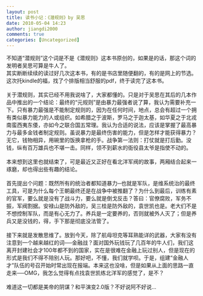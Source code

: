 ```yaml
---
layout: post
title: 读书小记：《潜规则》by 吴思
date: 2010-05-04 14:23
author: jiangdi2000
comments: true
categories: [Uncategorized]
---
```

<div id="msgcns!C840C88DA912213B!1953" class="bvMsg"> 不知道“潜规则”这个词是不是《潜规则》这本书原创的，如果是的话，那这个词的发明者吴思可算是牛人了。<br />其实断断续续的读过好几次这本书，有的是书店里随便翻的，有的是网上的节选。这次托kindle的福，找了个排版相当舒服的pdf，终于读完了这本书。<br /><br />关于潜规则，其实已经不用我说啥了，大家都懂的。只是对于吴思在其后的几本作品中推出的一个结论：最终的“元规则”是由暴力最强者说了算，我认为需要补充一下。只有暴力最强是不能制定规则的，因为在任何时间，地点，总会有超过一个拥有类似暴力能力的人或组织。如希腊之于波斯，罗马之于迦太基，如华夏之于北戎南蛮西夷东倭，亦如今之联合国五常理。我认为合适的说法，应该是掌握了最高暴力与最多金钱者制定规则。虽说暴力是最终伤害的能力，但是怎样才能获得暴力？无它，钱物相异，用碗里的饭换拿枪的手。战争第一法则：打仗就是打后勤。没钱，纵有百万雄兵也不堪一击。同样，领不到薪水的衙役县太爷是指使不动的。<br /><br />本来想到这里也就结束了，可是最近又正好在看北洋军阀的故事，两厢结合起来一琢磨，却也得出些有趣的结论。<br /><br />首先提出个问题：既然所有的统治者都知道暴力─也就是军队，是维系统治的最终工具，可是为什么每个王朝最终还是在战争中被推翻了？为什么到最后，训练有素的官军，要么就是没有了战斗力，要么就是倒戈反击？答曰：官僚腐败，军务不振，军阀割据。安禄山是防外敌的，吴三桂是防外敌的，袁世凯也是。老大们不是不想控制军队，而是有心无力了。养兵是一定要养的，否则就被外人灭了；但是养兵又是没钱的，得，手下那是彻底没法管了。<br /><br />接下来就是发散思维了。放到今天，除了航母坦克等耳熟能详的武器，大家有没有注意到一个越来越红的词──金融战？面对国外玩钱玩了几百年的牛人们，我们这离开封建社会才100年都不到的国家，实在是很难在金融上玩过别人，但是现在的形式是我们不得不陪别人玩。那好吧，不懂，我们就学呗。于是，组建“金融人才”队伍的号召开始时常出现在报端。本来这也没啥，但是如果从上面的思路一直走来──OMG，我怎么觉得有点找袁世凯练北洋军的感觉了，是不？<br /><br />难道这一切都是美帝的阴谋？和平演变2.0版？不好说阿不好说…<br /><br /></div>
